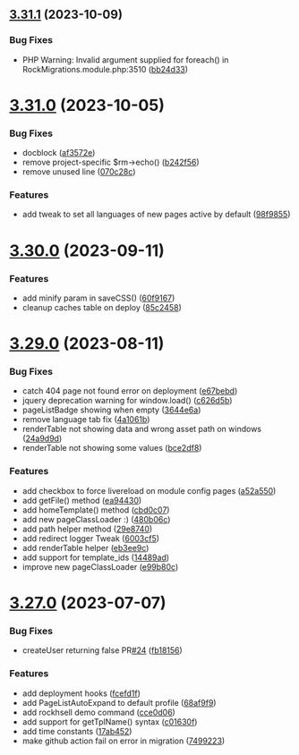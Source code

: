## [3.31.1](https://github.com/baumrock/RockMigrations/compare/v3.31.0...v3.31.1) (2023-10-09)


### Bug Fixes

* PHP Warning: Invalid argument supplied for foreach() in RockMigrations.module.php:3510 ([bb24d33](https://github.com/baumrock/RockMigrations/commit/bb24d330e77cb2baceec9479f029580fce8ce5a9))



# [3.31.0](https://github.com/baumrock/RockMigrations/compare/v3.30.0...v3.31.0) (2023-10-05)


### Bug Fixes

* docblock ([af3572e](https://github.com/baumrock/RockMigrations/commit/af3572ef772076b82c5c6a79103e1d1792190f42))
* remove project-specific $rm->echo() ([b242f56](https://github.com/baumrock/RockMigrations/commit/b242f563f6830e55ba295d56b68d94b8a723bb58))
* remove unused line ([070c28c](https://github.com/baumrock/RockMigrations/commit/070c28cdf288d6fb025c0f73532e696cdaefa428))


### Features

* add tweak to set all languages of new pages active by default ([98f9855](https://github.com/baumrock/RockMigrations/commit/98f98552d62922a54f9d7180d61575cf8c147d4d))



# [3.30.0](https://github.com/baumrock/RockMigrations/compare/v3.29.0...v3.30.0) (2023-09-11)


### Features

* add minify param in saveCSS() ([60f9167](https://github.com/baumrock/RockMigrations/commit/60f9167537b77612d367d9486228ff1df992c095))
* cleanup caches table on deploy ([85c2458](https://github.com/baumrock/RockMigrations/commit/85c24588a9d0a0552485a008fe624429427db988))



# [3.29.0](https://github.com/baumrock/RockMigrations/compare/v3.27.0...v3.29.0) (2023-08-11)


### Bug Fixes

* catch 404 page not found error on deployment ([e67bebd](https://github.com/baumrock/RockMigrations/commit/e67bebd7382ae5b7a491b6f8c783c1d157524ff4))
* jquery deprecation warning for window.load() ([c626d5b](https://github.com/baumrock/RockMigrations/commit/c626d5bfbc2a8b731524921479d08e653f550d7e))
* pageListBadge showing when empty ([3644e6a](https://github.com/baumrock/RockMigrations/commit/3644e6a85263ba879c10fd2a208d47c589a9946d))
* remove language tab fix ([4a1061b](https://github.com/baumrock/RockMigrations/commit/4a1061bcf1ba5ab64140e96ec204ceccacbe22b7))
* renderTable not showing data and wrong asset path on windows ([24a9d9d](https://github.com/baumrock/RockMigrations/commit/24a9d9d5ab4f2e306f7e0b948692cf59da05e282))
* renderTable not showing some values ([bce2df8](https://github.com/baumrock/RockMigrations/commit/bce2df88da20d894f9e4c719ff8e4355769128a0))


### Features

* add checkbox to force livereload on module config pages ([a52a550](https://github.com/baumrock/RockMigrations/commit/a52a5504d48474502927e162d7412a4c9ff54eec))
* add getFile() method ([ea94430](https://github.com/baumrock/RockMigrations/commit/ea94430431f141556dd2191bce4c56eaaa76ced8))
* add homeTemplate() method ([cbd0c07](https://github.com/baumrock/RockMigrations/commit/cbd0c07e04adb20ee262ab6fef2f315723eb10d1))
* add new pageClassLoader :) ([480b06c](https://github.com/baumrock/RockMigrations/commit/480b06cf52241f8ab3eaaa360a18f520d2080189))
* add path helper method ([29e8740](https://github.com/baumrock/RockMigrations/commit/29e8740d8d013e2721555a9f3c3cd51997230ce2))
* add redirect logger Tweak ([6003cf5](https://github.com/baumrock/RockMigrations/commit/6003cf593b878b80937fa9708f0172a8f9fcfed9))
* add renderTable helper ([eb3ee9c](https://github.com/baumrock/RockMigrations/commit/eb3ee9cdc7f535dcf040f1ca8352eb91daf6ef46))
* add support for template_ids ([14489ad](https://github.com/baumrock/RockMigrations/commit/14489add2c971c9e6b75bf23986d5338ab7e3343))
* improve new pageClassLoader ([e99b80c](https://github.com/baumrock/RockMigrations/commit/e99b80c494e25331705767637d2ceaab152bab7e))



# [3.27.0](https://github.com/baumrock/RockMigrations/compare/v3.26.1...v3.27.0) (2023-07-07)


### Bug Fixes

* createUser returning false PR[#24](https://github.com/baumrock/RockMigrations/issues/24) ([fb18156](https://github.com/baumrock/RockMigrations/commit/fb18156f929d549c3c160595b75bcd4b00f72162))


### Features

* add deployment hooks ([fcefd1f](https://github.com/baumrock/RockMigrations/commit/fcefd1ffdca1b6b3d0e01cace195961d5f96450d))
* add PageListAutoExpand to default profile ([68af9f9](https://github.com/baumrock/RockMigrations/commit/68af9f98e2fdfd0cdf4ad4baf585ede91b6c72b4))
* add rockhsell demo command ([cce0d06](https://github.com/baumrock/RockMigrations/commit/cce0d062d422a7e2b58815c61c5433eee0f65c71))
* add support for getTplName() syntax ([c01630f](https://github.com/baumrock/RockMigrations/commit/c01630f0f71627d72c3fa1fbc1bfafa213902134))
* add time constants ([17ab452](https://github.com/baumrock/RockMigrations/commit/17ab452a9d39cb0883b2ac447e77bd5aea11b3e2))
* make github action fail on error in migration ([7499223](https://github.com/baumrock/RockMigrations/commit/7499223c9491c4155b3287efd69aff5554aec909))



